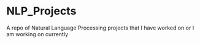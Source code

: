 # NLP_Projects
A repo of Natural Language Processing projects that I have worked on or I am working on currently
